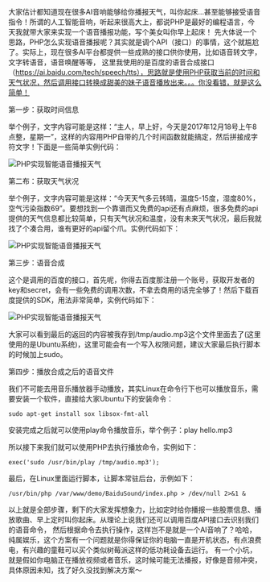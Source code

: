 大家估计都知道现在很多AI音响能够给你播报天气，叫你起床...甚至能够接受语音指令！所谓的人工智能音响，听起来很高大上，都说PHP是最好的编程语言，今天我就带大家来实现一个语音播报功能，写个美女叫你早上起床！
先大体说一个思路，PHP怎么实现语音播报呢？其实就是调个API（接口）的事情，这个就尴尬了。实际上，现在很多AI平台都提供一些成熟的接口供你使用，比如语音转文字，文字转语音，语音唤醒等等，
这里我使用的是百度的语音合成接口（https://ai.baidu.com/tech/speech/tts），思路就是使用PHP获取当前的时间和天气状况，然后调用接口转换成甜美的妹子语音播放出来。。。你没看错，就是这么简单！

第一步：获取时间信息

举个例子，文字内容可能是这样：“主人，早上好，今天是2017年12月18号上午8点整，星期一”，这样的内容用PHP自带的几个时间函数就能搞定，然后拼接成字符文字！下面是一些简单实例代码：

![PHP实现智能语音播报天气](http://upload-images.jianshu.io/upload_images/3571187-e38927d3c3b1ea69?imageMogr2/auto-orient/strip%7CimageView2/2/w/1240)

第二布：获取天气状况

举个例子，文字内容可能是这样：“今天天气多云转晴，温度5-15度，湿度80%，空气污染指数69”。要想找到一个靠谱而又免费的api还有点麻烦，很多免费的api提供的天气信息都比较简单，只有天气状况和温度，没有未来天气状况，最后我就找了个凑合用，谁有更好的api留个爪。实例代码如下：

![PHP实现智能语音播报天气](http://upload-images.jianshu.io/upload_images/3571187-8637f3d6eb686b32?imageMogr2/auto-orient/strip%7CimageView2/2/w/1240)


第三步：语音合成

这个是调用的百度的接口，首先呢，你得去百度那注册一个账号，获取开发者的key和secret，会有一些免费的调用次数，不拿去商用的话完全够了！然后下载百度提供的SDK，用法非常简单，实例代码如下：

![PHP实现智能语音播报天气](http://upload-images.jianshu.io/upload_images/3571187-a4321ce7289a4ac4?imageMogr2/auto-orient/strip%7CimageView2/2/w/1240)

大家可以看到最后的返回的内容被我存到/tmp/audio.mp3这个文件里面去了(这里使用的是Ubuntu系统)，这里可能会有一个写入权限问题，建议大家最后执行脚本的时候加上sudo。

第四步：播放合成之后的语音文件

我们不可能去用音乐播放器手动播放，其实Linux在命令行下也可以播放音乐，需要安装一个软件，直接给大家Ubuntu下的安装命令：
```
sudo apt-get install sox libsox-fmt-all
```

安装完成之后就可以使用play命令播放音乐，举个例子：play hello.mp3

所以接下来我们就可以使用PHP去执行播放命令，实例如下：
```
exec('sudo /usr/bin/play /tmp/audio.mp3');
```
最后，在Linux里面运行脚本，让脚本常驻后台，示例如下：
```
/usr/bin/php /var/www/demo/BaiduSound/index.php > /dev/null 2>&1 &
```

以上就是全部步骤，剩下的大家发挥想象力，比如定时给你播报一些股票信息、播放歌曲、早上定时叫你起床。从理论上说我们还可以调用百度API接口去识别我们的语音命令，
然后根据命令去执行操作，这样岂不是就是一个AI音响了？哈哈，纯属娱乐，这个方案有一个问题就是你得保证你的电脑一直是开机状态，有点浪费电，有兴趣的童鞋可以买个类似树莓派这样的低功耗设备去运行。
有一个小坑，就是假如你电脑正在播放视频或者音乐，这时候可能无法播报，好像是音频冲突，具体原因未知，找了好久没找到解决方案～

